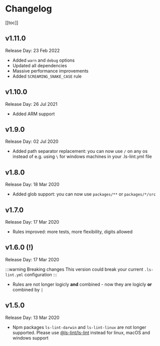# Changelog

[[toc]]

## v1.11.0

Release Day: 23 Feb 2022

- Added `warn` and `debug` options
- Updated all dependencies
- Massive performance improvements
- Added `SCREAMING_SNAKE_CASE` rule

## v1.10.0

Release Day: 26 Jul 2021

- Added ARM support

## v1.9.0

Release Day: 02 Jul 2020

- Added path separator replacement: you can now use `/` on any os instead of e.g. using `\` for windows machines in your .ls-lint.yml file

## v1.8.0

Release Day: 18 Mar 2020

- Added glob support: you can now use `packages/**` or `packages/*/src`

## v1.7.0

Release Day: 17 Mar 2020

- Rules improved: more tests, more flexibility, digits allowed

## v1.6.0 (!)

Release Day: 17 Mar 2020

:::warning Breaking changes 
This version could break your current `.ls-lint.yml` configuration
:::

- Rules are not longer logicly **and** combined - now they are logicly **or** combined by `|`

## v1.5.0

Release Day: 13 Mar 2020

- Npm packages `ls-lint-darwin` and `ls-lint-linux` are not longer supported. Please use [@ls-lint/ls-lint](https://www.npmjs.com/package/@ls-lint/ls-lint) instead for linux, macOS and windows support